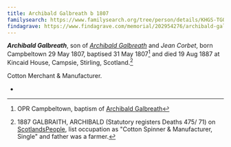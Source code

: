 ```yaml
---
title: Archibald Galbreath b 1807
familysearch: https://www.familysearch.org/tree/person/details/KHGS-TGQ
findagrave: https://www.findagrave.com/memorial/202954276/archibald-galbraith
---
```

***Archibald Galbreath***, son of *[Archibald Galbreath](galbreath-archibald-1760.md)* and *Jean Corbet*, born Campbeltown 29 May 1807, baptised 31 May 1807[^birth] and died 19 Aug 1887 at Kincaid House, Campsie, Stirling, Scotland.[^death]

Cotton Merchant & Manufacturer.

[^birth]: OPR Campbeltown, baptism of [Archibald Galbreath](/sources/opr-campbeltown-births.md#1807-05-31-archibald-galbreath)

[^death]: 1887 GALBRAITH, ARCHIBALD (Statutory registers Deaths 475/ 71) on [ScotlandsPeople](https://www.scotlandspeople.gov.uk/view-image/nrs_stat_deaths/2882425), list occupation as "Cotton Spinner & Manufacturer, Single" and father was a farmer.

- 
